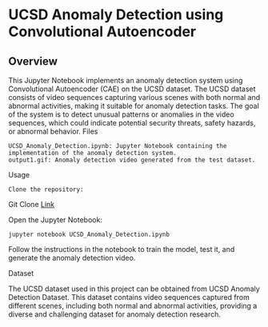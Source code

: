 # UCSD Anomaly Detection using Convolutional Autoencoder
## Overview

This Jupyter Notebook implements an anomaly detection system using Convolutional Autoencoder (CAE) on the UCSD dataset. The UCSD dataset consists of video sequences capturing various scenes with both normal and abnormal activities, making it suitable for anomaly detection tasks. The goal of the system is to detect unusual patterns or anomalies in the video sequences, which could indicate potential security threats, safety hazards, or abnormal behavior.
Files

    UCSD_Anomaly_Detection.ipynb: Jupyter Notebook containing the implementation of the anomaly detection system.
    output1.gif: Anomaly detection video generated from the test dataset.

Usage

    Clone the repository:

Git Clone [Link](https://github.com/PranavInani/Macahine-Learning-Projects/new/main/Anomaly%20Detection)

  Open the Jupyter Notebook:



    jupyter notebook UCSD_Anomaly_Detection.ipynb

  Follow the instructions in the notebook to train the model, test it, and generate the anomaly detection video.

Dataset

The UCSD dataset used in this project can be obtained from UCSD Anomaly Detection Dataset. This dataset contains video sequences captured from different scenes, including both normal and abnormal activities, providing a diverse and challenging dataset for anomaly detection research.
